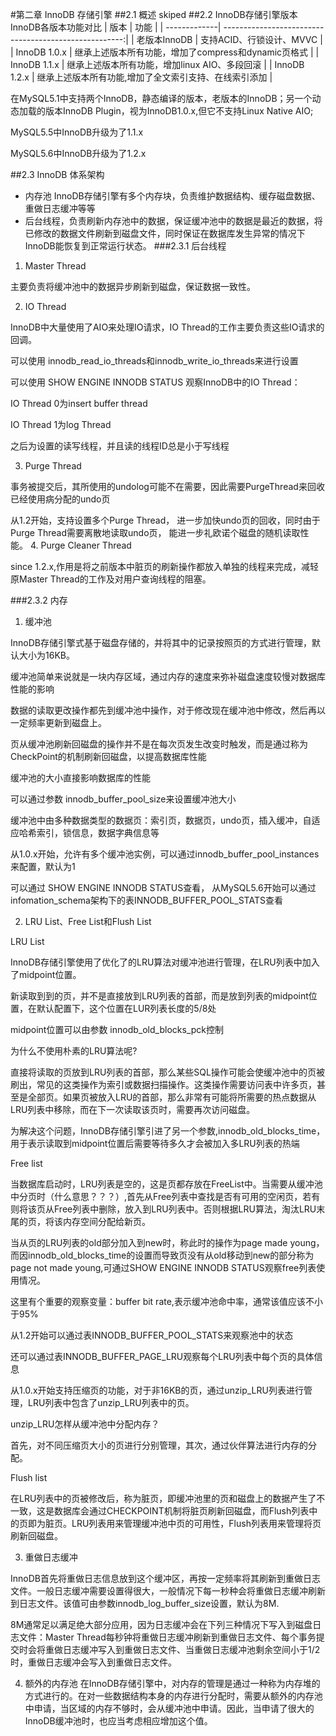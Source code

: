 #第二章 InnoDB 存储引擎
##2.1 概述 skiped
##2.2 InnoDB存储引擎版本
InnoDB各版本功能对比
| 版本         | 功能                                                  |
| -------------| -----------------------------------------------------:|
| 老版本InnoDB | 支持ACID、行锁设计、MVVC                              |
| InnoDB 1.0.x | 继承上述版本所有功能，增加了compress和dynamic页格式   |
| InnoDB 1.1.x | 继承上述版本所有功能，增加linux AIO、多段回滚         |
| InnoDB 1.2.x | 继承上述版本所有功能,增加了全文索引支持、在线索引添加 |

在MySQL5.1中支持两个InnoDB，静态编译的版本，老版本的InnoDB；另一个动态加载的版本InnoDB Plugin，视为InnoDB1.0.x,但它不支持Linux Native AIO;

MySQL5.5中InnoDB升级为了1.1.x

MySQL5.6中InnoDB升级为了1.2.x

##2.3 InnoDB 体系架构
* 内存池 InnoDB存储引擎有多个内存块，负责维护数据结构、缓存磁盘数据、重做日志缓冲等等
* 后台线程，负责刷新内存池中的数据，保证缓冲池中的数据是最近的数据，将已修改的数据文件刷新到磁盘文件，同时保证在数据库发生异常的情况下InnoDB能恢复到正常运行状态。
###2.3.1 后台线程

1. Master Thread

 主要负责将缓冲池中的数据异步刷新到磁盘，保证数据一致性。
 
2. IO Thread

 InnoDB中大量使用了AIO来处理IO请求，IO Thread的工作主要负责这些IO请求的回调。

 可以使用 innodb_read_io_threads和innodb_write_io_threads来进行设置

 可以使用 SHOW ENGINE INNODB STATUS 观察InnoDB中的IO Thread：

 IO Thread 0为insert buffer thread

 IO Thread 1为log Thread

 之后为设置的读写线程，并且读的线程ID总是小于写线程
 
3. Purge Thread

 事务被提交后，其所使用的undolog可能不在需要，因此需要PurgeThread来回收已经使用病分配的undo页

 从1.2开始，支持设置多个Purge Thread， 进一步加快undo页的回收，同时由于Purge Thread需要离散地读取undo页， 能进一步礼欧诺个磁盘的随机读取性能。
4. Purge Cleaner Thread

 since 1.2.x,作用是将之前版本中脏页的刷新操作都放入单独的线程来完成，减轻原Master Thread的工作及对用户查询线程的阻塞。
 
###2.3.2 内存
1. 缓冲池

 InnoDB存储引擎式基于磁盘存储的，并将其中的记录按照页的方式进行管理，默认大小为16KB。

 缓冲池简单来说就是一块内存区域，通过内存的速度来弥补磁盘速度较慢对数据库性能的影响

 数据的读取更改操作都先到缓冲池中操作，对于修改现在缓冲池中修改，然后再以一定频率更新到磁盘上。

 页从缓冲池刷新回磁盘的操作并不是在每次页发生改变时触发，而是通过称为CheckPoint的机制刷新回磁盘，以提高数据库性能

 缓冲池的大小直接影响数据库的性能

 可以通过参数 innodb_buffer_pool_size来设置缓冲池大小

 缓冲池中由多种数据类型的数据页：索引页，数据页，undo页，插入缓冲，自适应哈希索引，锁信息，数据字典信息等

 从1.0.x开始，允许有多个缓冲池实例，可以通过innodb_buffer_pool_instances来配置，默认为1

 可以通过 SHOW ENGINE INNODB STATUS查看， 从MySQL5.6开始可以通过infomation_schema架构下的表INNODB_BUFFER_POOL_STATS查看

2. LRU List、Free List和Flush List

 LRU List

 InnoDB存储引擎使用了优化了的LRU算法对缓冲池进行管理，在LRU列表中加入了midpoint位置。

 新读取到到的页，并不是直接放到LRU列表的首部，而是放到列表的midpoint位置，在默认配置下，这个位置在LUR列表长度的5/8处

 midpoint位置可以由参数 innodb_old_blocks_pck控制

 为什么不使用朴素的LRU算法呢?

 直接将读取的页放到LRU列表的首部，那么某些SQL操作可能会使缓冲池中的页被刷出，常见的这类操作为索引或数据扫描操作。这类操作需要访问表中许多页，甚至是全部页。如果页被放入LRU的首部，那么非常有可能将所需要的热点数据从LRU列表中移除，而在下一次读取该页时，需要再次访问磁盘。

 为解决这个问题，InnoDB存储引擎引进了另一个参数,innodb_old_blocks_time，用于表示读取到midpoint位置后需要等待多久才会被加入多LRU列表的热端

 Free list

 当数据库启动时，LRU列表是空的，这是页都存放在FreeList中。当需要从缓冲池中分页时（什么意思？？？）,首先从Free列表中查找是否有可用的空闲页，若有则将该页从Free列表中删除，放入到LRU列表中。否则根据LRU算法，淘汰LRU末尾的页，将该内存空间分配给新页。

 当从页的LRU列表的old部分加入到new时，称此时的操作为page made young，而因innodb_old_blocks_time的设置而导致页没有从old移动到new的部分称为page not made young,可通过SHOW ENGINE INNODB STATUS观察free列表使用情况。

 这里有个重要的观察变量：buffer bit rate,表示缓冲池命中率，通常该值应该不小于95%

 从1.2开始可以通过表INNODB_BUFFER_POOL_STATS来观察池中的状态

 还可以通过表INNODB_BUFFER_PAGE_LRU观察每个LRU列表中每个页的具体信息

 从1.0.x开始支持压缩页的功能，对于非16KB的页，通过unzip_LRU列表进行管理，LRU列表中包含了unzip_LRU列表中的页。


 unzip_LRU怎样从缓冲池中分配内存？

 首先，对不同压缩页大小的页进行分别管理，其次，通过伙伴算法进行内存的分配。

 Flush list

 在LRU列表中的页被修改后，称为脏页，即缓冲池里的页和磁盘上的数据产生了不一致，这是数据库会通过CHECKPOINT机制将脏页刷新回磁盘，而Flush列表中的页即为脏页。LRU列表用来管理缓冲池中页的可用性，Flush列表用来管理将页刷新回磁盘。

3. 重做日志缓冲

  InnoDB首先将重做日志信息放到这个缓冲区，再按一定频率将其刷新到重做日志文件。一般日志缓冲需要设置得很大，一般情况下每一秒种会将重做日志缓冲刷新到日志文件。该值可由参数innodb_log_buffer_size设置，默认为8M.
 
 8M通常足以满足绝大部分应用，因为日志缓冲会在下列三种情况下写入到磁盘日志文件：Master Thread每秒钟将重做日志缓冲刷新到重做日志文件、每个事务提交时会将重做日志缓冲写入到重做日志文件、当重做日志缓冲池剩余空间小于1/2时，重做日志缓冲会写入到重做日志文件。
 
4. 额外的内存池
  在InnoDB存储引擎中，对内存的管理是通过一种称为内存堆的方式进行的。在对一些数据结构本身的内存进行分配时，需要从额外的内存池中申请，当区域的内存不够时，会从缓冲池中申请。因此，当申请了很大的InnoDB缓冲池时，也应当考虑相应增加这个值。

